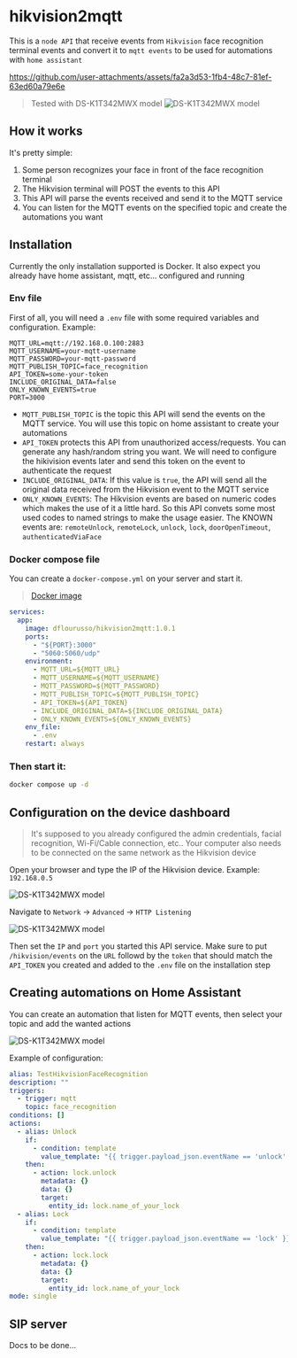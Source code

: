 # hikvision2mqtt

This is a `node API` that receive events from `Hikvision` face recognition terminal 
events and convert it to `mqtt events` to be used for automations with `home assistant`



https://github.com/user-attachments/assets/fa2a3d53-1fb4-48c7-81ef-63ed60a79e6e



> Tested with DS-K1T342MWX model
  ![DS-K1T342MWX model](https://github.com/dflourusso/hikvision2mqtt/blob/main/docs/DS-K1T342MWX.png?raw=true)

## How it works

It's pretty simple:

1. Some person recognizes your face in front of the face recognition terminal
2. The Hikvision terminal will POST the events to this API
3. This API will parse the events received and send it to the MQTT service
4. You can listen for the MQTT events on the specified topic and create the automations you want

## Installation

Currently the only installation supported is Docker. It also expect you already have home assistant, mqtt, etc... configured and running

### Env file

First of all, you will need a `.env` file with some required variables and configuration. Example:

```
MQTT_URL=mqtt://192.168.0.100:2883
MQTT_USERNAME=your-mqtt-username
MQTT_PASSWORD=your-mqtt-password
MQTT_PUBLISH_TOPIC=face_recognition
API_TOKEN=some-your-token
INCLUDE_ORIGINAL_DATA=false
ONLY_KNOWN_EVENTS=true
PORT=3000
```

- `MQTT_PUBLISH_TOPIC` is the topic this API will send the events on the MQTT service. You will use this topic on home assistant to create your automations
- `API_TOKEN` protects this API from unauthorized access/requests. You can generate any hash/random string you want. We will need to configure the hikivision events later and send this token on the event to authenticate the request
- `INCLUDE_ORIGINAL_DATA`: If this value is `true`, the API will send all the original data received from the Hikvision event to the MQTT service
- `ONLY_KNOWN_EVENTS`: The Hikvision events are based on numeric codes which makes the use of it a little hard. So this API convets some most used codes to named strings to make the usage easier. The KNOWN events are: `remoteUnlock`, `remoteLock`, `unlock`, `lock`, `doorOpenTimeout`, `authenticatedViaFace`


### Docker compose file

You can create a `docker-compose.yml` on your server and start it.

> [Docker image](https://hub.docker.com/repository/docker/dflourusso/hikvision2mqtt/general)

```yml
services:
  app:
    image: dflourusso/hikvision2mqtt:1.0.1
    ports:
      - "${PORT}:3000"
      - "5060:5060/udp"
    environment:
      - MQTT_URL=${MQTT_URL}
      - MQTT_USERNAME=${MQTT_USERNAME}
      - MQTT_PASSWORD=${MQTT_PASSWORD}
      - MQTT_PUBLISH_TOPIC=${MQTT_PUBLISH_TOPIC}
      - API_TOKEN=${API_TOKEN}
      - INCLUDE_ORIGINAL_DATA=${INCLUDE_ORIGINAL_DATA}
      - ONLY_KNOWN_EVENTS=${ONLY_KNOWN_EVENTS}
    env_file:
      - .env
    restart: always
```

### Then start it:

```sh
docker compose up -d
```

## Configuration on the device dashboard

> It's supposed to you already configured the admin credentials, facial recognition, Wi-Fi/Cable connection, etc.. Your computer also needs to be connected on the same network as the Hikvision device

Open your browser and type the IP of the Hikvision device. Example: `192.168.0.5`

![DS-K1T342MWX model](https://github.com/dflourusso/hikvision2mqtt/blob/main/docs/sign-in.png?raw=true)

Navigate to `Network` -> `Advanced` -> `HTTP Listening`

![DS-K1T342MWX model](https://github.com/dflourusso/hikvision2mqtt/blob/main/docs/http-listener.png?raw=true)

Then set the `IP` and `port` you started this API service. Make sure to put `/hikvision/events` on the `URL` followd by the `token` that should match the `API_TOKEN` you created and added to the `.env` file on the installation step

## Creating automations on Home Assistant

You can create an automation that listen for MQTT events, then select your topic and add the wanted actions

![DS-K1T342MWX model](https://github.com/dflourusso/hikvision2mqtt/blob/main/docs/new-automation.png?raw=true)

Example of configuration:

```yml
alias: TestHikvisionFaceRecognition
description: ""
triggers:
  - trigger: mqtt
    topic: face_recognition
conditions: []
actions:
  - alias: Unlock
    if:
      - condition: template
        value_template: "{{ trigger.payload_json.eventName == 'unlock' }}"
    then:
      - action: lock.unlock
        metadata: {}
        data: {}
        target:
          entity_id: lock.name_of_your_lock
  - alias: Lock
    if:
      - condition: template
        value_template: "{{ trigger.payload_json.eventName == 'lock' }}"
    then:
      - action: lock.lock
        metadata: {}
        data: {}
        target:
          entity_id: lock.name_of_your_lock
mode: single

```

## SIP server

Docs to be done...